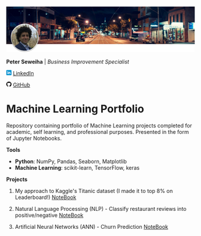 [![Footer](images/header.png)](https://peter-seweiha.github.io/)

**Peter Seweiha** |
*Business Improvement Specialist*

  [![LinkedIn](images/linkedin14.png)](https://www.linkedin.com/in/pseweiha/) [LinkedIn](https://www.linkedin.com/in/pseweiha/)

  [![GitHub](images/github14.png)](https://github.com/peter-seweiha) [GitHub](https://github.com/peter-seweiha)


# Machine Learning Portfolio
Repository containing portfolio of Machine Learning projects completed for academic, self learning, and professional purposes. Presented in the form of Jupyter Notebooks.


**Tools**
  - **Python**: NumPy, Pandas, Seaborn, Matplotlib
  - **Machine Learning**: scikit-learn, TensorFlow, keras


**Projects**
1. My approach to Kaggle's Titanic dataset (I made it to top 8% on Leaderboard!)  [NoteBook](https://github.com/peter-seweiha/peter-seweiha.github.io/blob/master/projects/3_The%20Titanic%20Dataset/My_solution.ipynb)

2. Natural Language Processing (NLP) - Classify restaurant reviews into positive/negative  [NoteBook](https://github.com/peter-seweiha/peter-seweiha.github.io/blob/master/projects/4_NLP/%20Natural%20Language%20Processing.ipynb)

3. Artificial Neural Networks (ANN) - Churn Prediction  [NoteBook](https://github.com/peter-seweiha/peter-seweiha.github.io/blob/master/projects/5_ANN/Churn%20Prediction%20using%20Deep%20Learning.ipynb)
